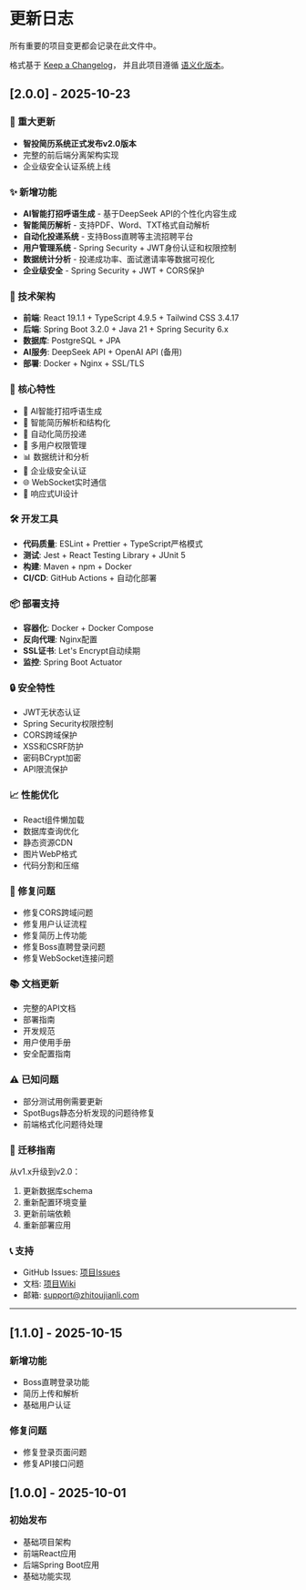 # 更新日志

所有重要的项目变更都会记录在此文件中。

格式基于 [Keep a Changelog](https://keepachangelog.com/zh-CN/1.0.0/)，
并且此项目遵循 [语义化版本](https://semver.org/lang/zh-CN/)。

## [2.0.0] - 2025-10-23

### 🎉 重大更新
- **智投简历系统正式发布v2.0版本**
- 完整的前后端分离架构实现
- 企业级安全认证系统上线

### ✨ 新增功能
- **AI智能打招呼语生成** - 基于DeepSeek API的个性化内容生成
- **智能简历解析** - 支持PDF、Word、TXT格式自动解析
- **自动化投递系统** - 支持Boss直聘等主流招聘平台
- **用户管理系统** - Spring Security + JWT身份认证和权限控制
- **数据统计分析** - 投递成功率、面试邀请率等数据可视化
- **企业级安全** - Spring Security + JWT + CORS保护

### 🔧 技术架构
- **前端**: React 19.1.1 + TypeScript 4.9.5 + Tailwind CSS 3.4.17
- **后端**: Spring Boot 3.2.0 + Java 21 + Spring Security 6.x
- **数据库**: PostgreSQL + JPA
- **AI服务**: DeepSeek API + OpenAI API (备用)
- **部署**: Docker + Nginx + SSL/TLS

### 🚀 核心特性
- 🤖 AI智能打招呼语生成
- 📄 智能简历解析和结构化
- 🎯 自动化简历投递
- 👥 多用户权限管理
- 📊 数据统计和分析
- 🔐 企业级安全认证
- 🌐 WebSocket实时通信
- 📱 响应式UI设计

### 🛠️ 开发工具
- **代码质量**: ESLint + Prettier + TypeScript严格模式
- **测试**: Jest + React Testing Library + JUnit 5
- **构建**: Maven + npm + Docker
- **CI/CD**: GitHub Actions + 自动化部署

### 📦 部署支持
- **容器化**: Docker + Docker Compose
- **反向代理**: Nginx配置
- **SSL证书**: Let's Encrypt自动续期
- **监控**: Spring Boot Actuator

### 🔒 安全特性
- JWT无状态认证
- Spring Security权限控制
- CORS跨域保护
- XSS和CSRF防护
- 密码BCrypt加密
- API限流保护

### 📈 性能优化
- React组件懒加载
- 数据库查询优化
- 静态资源CDN
- 图片WebP格式
- 代码分割和压缩

### 🐛 修复问题
- 修复CORS跨域问题
- 修复用户认证流程
- 修复简历上传功能
- 修复Boss直聘登录问题
- 修复WebSocket连接问题

### 📚 文档更新
- 完整的API文档
- 部署指南
- 开发规范
- 用户使用手册
- 安全配置指南

### ⚠️ 已知问题
- 部分测试用例需要更新
- SpotBugs静态分析发现的问题待修复
- 前端格式化问题待处理

### 🔄 迁移指南
从v1.x升级到v2.0：
1. 更新数据库schema
2. 重新配置环境变量
3. 更新前端依赖
4. 重新部署应用

### 📞 支持
- GitHub Issues: [项目Issues](https://github.com/ericforai/zhitoujianli/issues)
- 文档: [项目Wiki](https://github.com/ericforai/zhitoujianli/wiki)
- 邮箱: support@zhitoujianli.com

---

## [1.1.0] - 2025-10-15

### 新增功能
- Boss直聘登录功能
- 简历上传和解析
- 基础用户认证

### 修复问题
- 修复登录页面问题
- 修复API接口问题

## [1.0.0] - 2025-10-01

### 初始发布
- 基础项目架构
- 前端React应用
- 后端Spring Boot应用
- 基础功能实现
